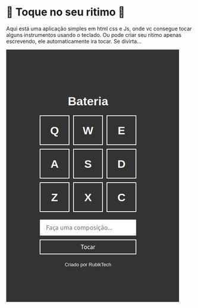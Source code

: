 <h1>🥁  Toque no seu ritimo 🥁</h1> 
Aqui está uma aplicação simples em html css e Js, onde vc consegue tocar alguns instrumentos usando o teclado. Ou pode criar seu ritimo apenas escrevendo, ele automaticamente ira tocar. Se divirta...

![Sua Musica Top](asset/img/2021-12-09_16-13.png)
